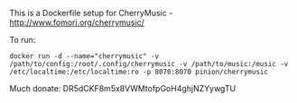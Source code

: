 This is a Dockerfile setup for CherryMusic - http://www.fomori.org/cherrymusic/

To run:

```
docker run -d --name="cherrymusic" -v /path/to/config:/root/.config/cherrymusic -v /path/to/music:/music -v /etc/localtime:/etc/localtime:ro -p 8070:8070 pinion/cherrymusic
```

Much donate: DR5dCKF8m5x8VWMtofpGoH4ghjNZYywgTU
